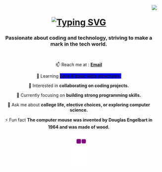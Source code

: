 <img align="right" src="https://visitor-badge.laobi.icu/badge?page_id=rishurjk.rishurjk" />

<h1 align="center">
 <a href="https://git.io/typing-svg">
   <img src="https://readme-typing-svg.demolab.com?font=Fira+Code&duration=5500&pause=100&color=2AC2F7&center=true&vCenter=true&random=false&width=500&height=70&lines=Hi++there!+%F0%9F%91%8B%F0%9F%8F%BB;I'm+Rishuraj+Kumar!;Skills+-+HTML;C+Programming;Java" alt="Typing SVG" />
 </a>
</h1>

<h3 align="center">
  Passionate about coding and technology, striving to make a mark in the tech world.
</h3>
</br>
<div align="center">
  <p itemprop="email" aria-label="Email: rishurajkumar01@gmail.com" class="vcard-detail pt-1 ">   📫 Reach me at :
    <a class="Link--primary" href="mailto:rishurajkumar01@gmail.com">
      <b>Email</b>
    </a>
  </p>
  
  🌱 Learning <b style="background-color:blue;">Java & basic data structures.</b>
  
  👯 Interested in <b>collaborating on coding projects.</b>

  🔭 Currently focusing on <b>building strong programming skills.</b>
  
  💬 Ask me about <b>college life, elective choices, or exploring computer science.</b>

  ⚡ Fun fact <b class="bold-color">The computer mouse was invented by Douglas Engelbart in 1964 and was made of wood.</b>




<!--
**rishurjk/rishurjk** is a ✨ _special_ ✨ repository because its `README.md` (this file) appears on your GitHub profile.

Here are some ideas to get you started:

- 🔭 I’m currently working on ...
- 🌱 I’m currently learning ...
- 👯 I’m looking to collaborate on ...
- 🤔 I’m looking for help with ...
- 💬 Ask me about ...
- 📫 How to reach me: ...
- 😄 Pronouns: ...
- ⚡ Fun fact: ...
-->

![snake gif](https://github.com/rishurjk/rishurjk/blob/output/github-contribution-grid-snake.gif)




